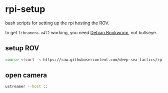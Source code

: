 # rpi-setup

bash scripts for setting up the rpi hosting the ROV.

to get `libcamera-v4l2` working, you need [Debian Bookworm](https://www.debian.org/releases/bookworm/), not bullseye.

## setup ROV

```sh
source <(curl -s https://raw.githubusercontent.com/deep-sea-tactics/rpi-setup/main/rov.sh)
```

## open camera

```sh
ustreamer --host ::
```
